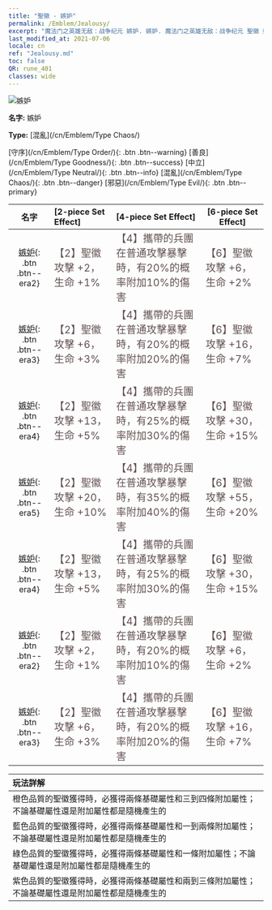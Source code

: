 ```yaml
---
title: "聖徽 - 嫉妒"
permalink: /Emblem/Jealousy/
excerpt: "魔法门之英雄无敌：战争纪元 嫉妒. 嫉妒. 魔法门之英雄无敌：战争纪元 聖徽 嫉妒. 魔法门之英雄无敌：战争纪元 混亂 嫉妒"
last_modified_at: 2021-07-06
locale: cn
ref: "Jealousy.md"
toc: false
QR: rune_401
classes: wide
---
```


  ![嫉妒](/images/r/rune_icon_401.png)

 **名字:** 嫉妒

 **Type:** [混亂](/cn/Emblem/Type Chaos/)

  [守序](/cn/Emblem/Type Order/){: .btn .btn--warning}   [善良](/cn/Emblem/Type Goodness/){: .btn .btn--success}   [中立](/cn/Emblem/Type Neutral/){: .btn .btn--info}   [混亂](/cn/Emblem/Type Chaos/){: .btn .btn--danger}   [邪惡](/cn/Emblem/Type Evil/){: .btn .btn--primary} 

  |  名字    | [2-piece Set Effect] | [4-piece Set Effect] | [6-piece Set Effect]  | 
  |:-----------------------:|:-------------------|:-----------------|----------------| 
  | [嫉妒](/cn/Emblem/Jealousy/){: .btn .btn--era2} | <span style="color: #645252;font-size:20px">【2】聖徽攻擊 +2，生命 +1%</span> | <span style="color: #645252;font-size:20px">【4】攜帶的兵團在普通攻擊暴擊時，有20%的概率附加10%的傷害</span> | <span style="color: #645252;font-size:20px">【6】聖徽攻擊 +6，生命 +2%</span> | 
  | [嫉妒](/cn/Emblem/Jealousy/){: .btn .btn--era3} | <span style="color: #645252;font-size:20px">【2】聖徽攻擊 +6，生命 +3%</span> | <span style="color: #645252;font-size:20px">【4】攜帶的兵團在普通攻擊暴擊時，有20%的概率附加20%的傷害</span> | <span style="color: #645252;font-size:20px">【6】聖徽攻擊 +16，生命 +7%</span> | 
  | [嫉妒](/cn/Emblem/Jealousy/){: .btn .btn--era4} | <span style="color: #645252;font-size:20px">【2】聖徽攻擊 +13，生命 +5%</span> | <span style="color: #645252;font-size:20px">【4】攜帶的兵團在普通攻擊暴擊時，有25%的概率附加30%的傷害</span> | <span style="color: #645252;font-size:20px">【6】聖徽攻擊 +30，生命 +15%</span> | 
  | [嫉妒](/cn/Emblem/Jealousy/){: .btn .btn--era5} | <span style="color: #645252;font-size:20px">【2】聖徽攻擊 +20，生命 +10%</span> | <span style="color: #645252;font-size:20px">【4】攜帶的兵團在普通攻擊暴擊時，有35%的概率附加40%的傷害</span> | <span style="color: #645252;font-size:20px">【6】聖徽攻擊 +55，生命 +20%</span> | 
  | [嫉妒](/cn/Emblem/Jealousy/){: .btn .btn--era4} | <span style="color: #645252;font-size:20px">【2】聖徽攻擊 +13，生命 +5%</span> | <span style="color: #645252;font-size:20px">【4】攜帶的兵團在普通攻擊暴擊時，有25%的概率附加30%的傷害</span> | <span style="color: #645252;font-size:20px">【6】聖徽攻擊 +30，生命 +15%</span> | 
  | [嫉妒](/cn/Emblem/Jealousy/){: .btn .btn--era2} | <span style="color: #645252;font-size:20px">【2】聖徽攻擊 +2，生命 +1%</span> | <span style="color: #645252;font-size:20px">【4】攜帶的兵團在普通攻擊暴擊時，有20%的概率附加10%的傷害</span> | <span style="color: #645252;font-size:20px">【6】聖徽攻擊 +6，生命 +2%</span> | 
  | [嫉妒](/cn/Emblem/Jealousy/){: .btn .btn--era3} | <span style="color: #645252;font-size:20px">【2】聖徽攻擊 +6，生命 +3%</span> | <span style="color: #645252;font-size:20px">【4】攜帶的兵團在普通攻擊暴擊時，有20%的概率附加20%的傷害</span> | <span style="color: #645252;font-size:20px">【6】聖徽攻擊 +16，生命 +7%</span> | 

  |         玩法詳解            | 
  |:-------------------------------|
  | 橙色品質的聖徽獲得時，必獲得兩條基礎屬性和三到四條附加屬性；不論基礎屬性還是附加屬性都是隨機產生的 |
  | 藍色品質的聖徽獲得時，必獲得兩條基礎屬性和一到兩條附加屬性；不論基礎屬性還是附加屬性都是隨機產生的 |
  | 綠色品質的聖徽獲得時，必獲得兩條基礎屬性和一條附加屬性；不論基礎屬性還是附加屬性都是隨機產生的 |
  | 紫色品質的聖徽獲得時，必獲得兩條基礎屬性和兩到三條附加屬性；不論基礎屬性還是附加屬性都是隨機產生的 |
